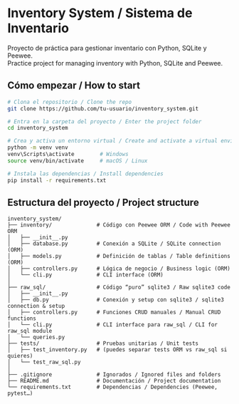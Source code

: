# Inventory System / Sistema de Inventario

Proyecto de práctica para gestionar inventario con Python, SQLite y Peewee.  
Practice project for managing inventory with Python, SQLite and Peewee.

## Cómo empezar / How to start

```bash
# Clona el repositorio / Clone the repo
git clone https://github.com/tu-usuario/inventory_system.git

# Entra en la carpeta del proyecto / Enter the project folder
cd inventory_system

# Crea y activa un entorno virtual / Create and activate a virtual environment
python -m venv venv
venv\Scripts\activate        # Windows
source venv/bin/activate     # macOS / Linux

# Instala las dependencias / Install dependencies
pip install -r requirements.txt
```

## Estructura del proyecto / Project structure

```text
inventory_system/
├── inventory/              # Código con Peewee ORM / Code with Peewee ORM
│   ├── __init__.py
│   ├── database.py         # Conexión a SQLite / SQLite connection (ORM)
│   ├── models.py           # Definición de tablas / Table definitions (ORM)
│   ├── controllers.py      # Lógica de negocio / Business logic (ORM)
│   └── cli.py              # CLI interface (ORM)
│
├── raw_sql/                # Código “puro” sqlite3 / Raw sqlite3 code
│   ├── __init__.py
│   ├── db.py               # Conexión y setup con sqlite3 / sqlite3 connection & setup
│   ├── controllers.py      # Funciones CRUD manuales / Manual CRUD functions
│   └── cli.py              # CLI interface para raw_sql / CLI for raw_sql module
│   └── queries.py
├── tests/                  # Pruebas unitarias / Unit tests
│   ├── test_inventory.py   # (puedes separar tests ORM vs raw_sql si quieres)
│   └── test_raw_sql.py
│
├── .gitignore              # Ignorados / Ignored files and folders
├── README.md               # Documentación / Project documentation
└── requirements.txt        # Dependencias / Dependencies (Peewee, pytest…)


